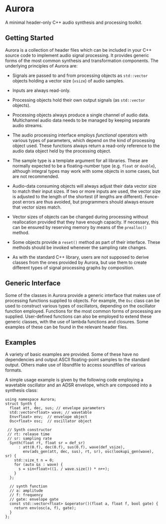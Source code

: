 Aurora
========

A minimal header-only C++ audio synthesis and processing toolkit.

Getting Started
------

Aurora is a collection of header files which can be included in your
C++ source code to implement audio signal processing. It provides
generic forms of the most common synthesis and transformation
components. The underlying principles of Aurora are:

- Signals are passed to and from processing objects as `std::vector`
objects holding a vector size (`vsize`) of  audio samples.

- Inputs are always read-only.

- Processing objects hold their own output signals (as `std::vector`
objects).

- Processing objects always produce a single channel of audio data.
Multichannel audio data needs to be managed by keeping separate
audio streams.

- The audio processing interface employs *functional* operators with
various types of parameters, which depend on the kind of processing
object used.  These functions always return a read-only reference to
the audio data object held by the processing object.

- The sample type is a template argument for all libraries. These are
normally expected to be a floating-number type (e.g. `float` or `double`),
although integral types may work with some objects in some cases, but
are not recommended.

- Audio-data consuming objects will always adjust their data vector
size to match their input sizes. If two or more inputs are used, the
vector size is adjusted to the length of the shortest (if lengths are
different). Fence-post errors are thus avoided, but programmers should
always ensure that vector sizes match.

- Vector sizes of objects can be changed during processing without
reallocation provided that they have enough capacity.
If necessary, this can be ensured by reserving memory by means of the `prealloc()`
method.

- Some objects provide a `reset()` method as part of their interface.
These methods should be invoked whenever the sampling rate changes.

- As with the standard C++ library, users are not supposed to derive
classes from the ones provided by Aurora, but use them to create
different types of signal processing graphs by composition.

Generic Interface
----------

Some of the classes in Aurora provide a generic interface that makes
use of processing functions supplied to objects. For example, the
`Osc` class can be used to construct various types of oscillators,
depending on the oscillator function employed. Functions for the
most common forms of processing are supplied. User-defined functions
can also be employed to extend these generic classes, with the use of lambda
functions and closures. Some examples of these can be found in the
relevant header files.

Examples
-----

A variety of basic examples are provided. Some of these have no
dependencies and output ASCII floating-point samples to the standard
output. Others make use of libsndfile to access soundfiles of various
formats.

A simple usage example is given by the following code employing
a wavetable oscillator and an ADSR envelope, which are composed
into a synthesis class:

```
using namespace Aurora;
struct Synth {
  float att, dec, sus; // envelope parameters
  std::vector<float> wave; // wavetable
  Env<float> env;  // envelope object
  Osc<float> osc;  // oscillator object

 // Synth constructor
 // rt: release time
 // sr: sampling rate
  Synth(float rt, float sr = def_sr)
      : att(0.f), dec(0.f), sus(0.f), wave(def_vsize),
        env(ads_gen(att, dec, sus), rt, sr), osc(lookupi_gen(wave), sr) {
    std::size_t n = 0;
    for (auto &s : wave) {
      s = sin<float>((1. / wave.size()) * n++);
    }
  };

  // synth function
  // a: amplitude
  // f: frequency
  // gate: envelope gate 
  const std::vector<float> &operator()(float a, float f, bool gate) {
    return env(osc(a, f), gate);
  }
};
```




